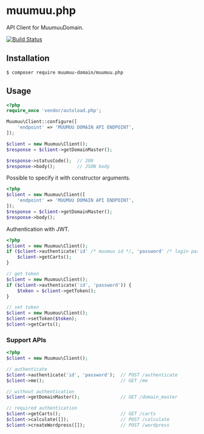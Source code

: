 # muumuu.php

API Client for MuumuuDomain.

[![Build Status](https://travis-ci.org/pepabo/muumuu.php.svg?branch=master)](https://travis-ci.org/pepabo/muumuu.php)

## Installation

```console
$ composer require muumuu-domain/muumuu.php
```

## Usage

```php
<?php
require_once 'vendor/autoload.php';

Muumuu\Client::configure([
    'endpoint' => 'MUUMUU DOMAIN API ENDPOINT',
]);

$client = new Muumuu\Client();
$response = $client->getDomainMaster();

$response->statusCode();  // 200
$response->body();        // JSON body
```

Possible to specify it with constructor arguments.

```php
<?php
$client = new Muumuu\Client([
    'endpoint' => 'MUUMUU DOMAIN API ENDPOINT',
]);
$response = $client->getDomainMaster();
$response->body();
```

Authentication with JWT.

```php
<?php
$client = new Muumuu\Client();
if ($client->authenticate('id' /* muumuu id */, 'password' /* login password */)) {
    $client->getCarts();
}

// get token
$client = new Muumuu\Client();
if ($client->authenticate('id', 'password')) {
    $token = $client->getToken();
}

// set token
$client = new Muumuu\Client();
$client->setToken($token);
$client->getCarts();
```

### Support APIs

```php
<?php
$client = new Muumuu\Client();

// authenticate
$client->authenticate('id', 'password');  // POST /authenticate
$client->me();                            // GET /me

// without authentication
$client->getDomainMaster();               // GET /domain_master

// required authentication
$client->getCarts();                      // GET /carts
$client->calculate([]);                   // POST /calculate
$client->createWordpress([]);             // POST /wordpress
```

